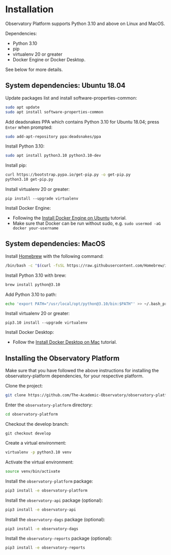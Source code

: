 # Installation
Observatory Platform supports Python 3.10 and above on Linux and MacOS.

Dependencies:
* Python 3.10
* pip
* virtualenv 20 or greater
* Docker Engine or Docker Desktop.

See below for more details.

## System dependencies: Ubuntu 18.04
Update packages list and install software-properties-common:
```bash
sudo apt update
sudo apt install software-properties-common
```

Add deadsnakes PPA which contains Python 3.10 for Ubuntu 18.04; press `Enter` when prompted:
```bash
sudo add-apt-repository ppa:deadsnakes/ppa
```

Install Python 3.10:
```bash
sudo apt install python3.10 python3.10-dev
```

Install pip:
```bash
curl https://bootstrap.pypa.io/get-pip.py -o get-pip.py
python3.10 get-pip.py
```

Install virtualenv 20 or greater:
```
pip install --upgrade virtualenv
```

Install Docker Engine:
* Following the [Install Docker Engine on Ubuntu](https://docs.docker.com/engine/install/ubuntu/) tutorial.
* Make sure that Docker can be run without sudo, e.g. `sudo usermod -aG docker your-username`

## System dependencies: MacOS
Install [Homebrew](https://brew.sh/) with the following command:
```bash
/bin/bash -c "$(curl -fsSL https://raw.githubusercontent.com/Homebrew/install/master/install.sh)"
```

Install Python 3.10 with brew:
```bash
brew install python@3.10
```

Add Python 3.10 to path:
```bash
echo 'export PATH="/usr/local/opt/python@3.10/bin:$PATH"' >> ~/.bash_profile
```

Install virtualenv 20 or greater:
```
pip3.10 install --upgrade virtualenv
```

Install Docker Desktop:
* Follow the [Install Docker Desktop on Mac](https://docs.docker.com/docker-for-mac/install/) tutorial.

## Installing the Observatory Platform
Make sure that you have followed the above instructions for installing the observatory-platform dependencies,
for your respective platform.

Clone the project:
```bash
git clone https://github.com/The-Academic-Observatory/observatory-platform
```

Enter the `observatory-platform` directory:
```bash
cd observatory-platform
```

Checkout the develop branch:
```
git checkout develop
```

Create a virtual environment:
```bash
virtualenv -p python3.10 venv
```

Activate the virtual environment:
```bash
source venv/bin/activate
```

Install the `observatory-platform` package:
```bash
pip3 install -e observatory-platform
```

Install the `observatory-api` package (optional):
```bash
pip3 install -e observatory-api
```

Install the `observatory-dags` package (optional):
```bash
pip3 install -e observatory-dags
```

Install the `observatory-reports` package (optional):
```bash
pip3 install -e observatory-reports
```